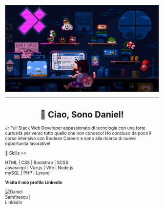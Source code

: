 
<div > 
    <img src="img/banner.jpg"> 
</div>

<hr>

<h1 align="center"> 
    👋 Ciao, Sono Daniel! 
</h1> 


Jr Full Stack Web Developer appassionato di tecnologia con una forte curiosità per verso tutto quello che non conosco!
Ho concluso da poco il corso intensivo con Boolean Careers e sono alla ricerca di nuove opportunità lavorative! 


🔭 Skills >> 

HTML | CSS | Bootstrap | SCSS  
Javascript | Vue.js | Vite | Node.js <br>
mySQL | PHP | Laravel

<p>
<strong>Visita il mio profilo Linkedin </strong>
</p>

[<img align="left" alt="Daniel Samfirescu | Linkedin" width="130px" src="https://img.shields.io/badge/LinkedIn-0077B5?style=for-the-badge&logo=linkedin&logoColor=white" />][linkedin]

[linkedin]: https://www.linkedin.com/in/daniel-samfirescu-sed/